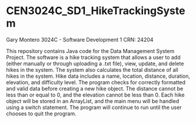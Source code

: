 # CEN3024C_SD1_HikeTrackingSystem

Gary Montero 3024C - Software Development 1 CRN: 24204

This repository contains Java code for the Data Management System Project. The software is a hike tracking system that allows a user to add (either manually or through uploading a .txt file), view, update, and delete hikes in the system. The system also calculates the total distance of all hikes in the system. Hike data includes a name, location, distance, duration, elevation, and difficulty level. The program checks for correctly formatted and valid data before creating a new hike object. The distance cannot be less than or equal to 0, and the elevation cannot be less than 0. Each hike object will be stored in an ArrayList, and the main menu will be handled using a switch statement. The program will continue to run until the user chooses to quit the program.
